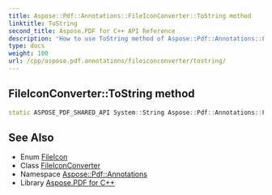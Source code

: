 ```yaml
---
title: Aspose::Pdf::Annotations::FileIconConverter::ToString method
linktitle: ToString
second_title: Aspose.PDF for C++ API Reference
description: 'How to use ToString method of Aspose::Pdf::Annotations::FileIconConverter class in C++.'
type: docs
weight: 100
url: /cpp/aspose.pdf.annotations/fileiconconverter/tostring/
---
```

## FileIconConverter::ToString method




```cpp
static ASPOSE_PDF_SHARED_API System::String Aspose::Pdf::Annotations::FileIconConverter::ToString(FileIcon value)
```

## See Also

* Enum [FileIcon](../../fileicon/)
* Class [FileIconConverter](../)
* Namespace [Aspose::Pdf::Annotations](../../)
* Library [Aspose.PDF for C++](../../../)
